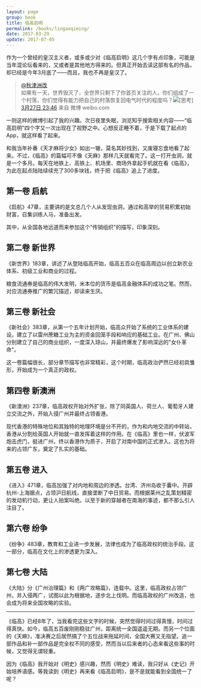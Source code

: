 ```yaml
---
layout: page
group: book
title: 临高启明
permalink: /books/lingaoqiming/
date: 2017-03-29
update: 2017-07-05
---
```


作为一个曾经的皇汉主义者，或多或少对《临高启明》这几个字有点印象，可能是当年混论坛看来的，又或者是其他地方得来的。但真正开始去读这部有名的作品，却已经是今年3月底了——而且，我也不再是皇汉了。

> [@秋津洲改](http://weibo.com/dirty2012)<br>
如果有一天，世界毁灭了，全世界只剩下了你首页关注的人，你们组成了一个村落，你们觉得有能力把自己的村落恢复回电气时代的程度吗？![[思考]](http://img.t.sinajs.cn/t4/appstyle/expression/ext/normal/e9/sk_org.gif) ​​​​<br>
[3月27日 23:46](http://weibo.com/2648325582/EBMQTvVB6) 来自 微博 weibo.com

一则这样的微博引起了我的兴趣。次日夜里失眠，浏览知乎搜索相关内容——“临高启明”四个字又一次出现在了视野之中。心想反正睡不着，于是下载了起点的App，就这样看了起来。

和我当年补番《天才麻将少女》如出一辙，莫名其妙找到，又废寝忘食地看了起来。不过，《临高》的篇幅可不像《天麻》那样几天就看完了。这一打开虫洞，就是一个多月。每天在地铁上、高铁上、机场里、商场外拿起手机就在看《临高》，为此在起点陆陆续续充了300多块钱，终于把《临高》追上了进度。

## 第一卷 启航

《启航》47章，主要讲的是文总几个人从发现虫洞，通过和高举的贸易积累初始财富，召集训练人马，准备出发。

其中，从全国各地远道而来参加这个"传销组织"的描写，印象深刻。

## 第二卷 新世界

《新世界》183章，讲述了从登陆临高开始，临高五百众在临高周边以创立新农业体系、初级工业和商业的过程。

粮食流通券是临高的伟大发明，米本位的货币是临高金融体系的成功之笔。然而，对应流通券推广的繁冗描述，却读来生厌。

## 第三卷 新社会

《新社会》383章，从第一个五年计划开始，临高众开始了系统的工业体系的建设。建立了以雷州蔗糖工业为主的资金回笼手段和响应的基础工业。在广州、佛山分别建立了自己的商业组织，一度深入琼山，并最终爆发了影响深远的"女仆革命"。

这一卷篇幅很长，部分章节描写也非常精彩，这个时期，临高政治俨然已经初具雏形，开始成为一个真正的政权。

## 第四卷 新澳洲

《新澳洲》237章，临高政权开始对外扩张，除了同英国人、荷兰人、葡萄牙人建立交流之外，开始入侵广州并最终占领香港。

现代香港的特殊地位和其独特的地理环境是分不开的，作为和内地交流的中转站，香港从分割给英国人开始就一直发挥着这样的作用。在《临高》里也一样，伏波军炮击虎门，挺进广州，终以香港作为质子，开启了对南中国的正式渗入。这也为将来的占领广东，奠定了扎实的基础。

## 第五卷 进入

《进入》471章，临高加强了对内地和周边的渗透。台湾、济州岛收于囊中。开辟杭州-上海据点，占领沪日航线，直接垄断了中日贸易。而根据莱州之乱策划精密的发动机行动，更让人拍案叫绝。以至于新的穿越者在南海的事迹，都不那么引人注目了。

## 第六卷 纷争

《纷争》483章，教育和工业进一步发展，法律也成为了临高政权的统治手段。这一部分，临高在文化上的渗透更为深入。

## 第七卷 大陆

《大陆》分《广州治理篇》和《两广攻略篇》，连载中。这里，临高政权占领广州，并入侵两广，试图以此为根据地，逐步北上伐明。而临高政权的广州改造，也会成为将来全国攻略的实验。

<hr>


《临高》已经8年了，当我看完这些文字的时候，突然觉得时间过得真慢，时间过得真快。如今，临高五百废刚刚稳驻广州，距离统一全国遥遥无期。而另一个位面的《天麻》，准决赛之后居然搞了个五位战来拖延时间，全国大赛又无指望。追一部作品和补一部作品是完全权不同的感受，然而当以后来者的心态来看这些事的时候，又觉得无谓轻重。

因为《临高》我开始对《明史》感兴趣，然而《明史》难读，我只好从《史记》开始培养语感。等我读到《明史》再来看《临高启明》，是不是就能看到全国统一了呢？
